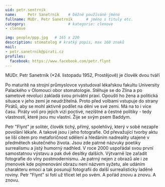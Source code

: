 ```yaml
---
uid: petr.sentrnik
name:     Petr Sanetrník  	# běžně používáné jméno
fullname: MUDr. Petr Sanetrník  	# jméno s tituly etc.
category:                   # kategorie: clenove
- clenove

img: people/ppp.jpg   # 165 x 220
description: stomatolog # kratký popis, max 160 znaků
mail:
- petr.sanetrnik@pirati.cz
profiles:
  facebook: https://www.facebook.com/petr.flynt
---
```


MUDr. Petr Sanetrník (*24. listopadu 1952, Prostějově) je člověk dvou tváří

Po maturitě na strojní průmyslovce vystudoval lékařskou fakultu University Palackého v Olomouci obor stomatologie. Stěhuje se do Zlína a po sametové revoluci zakladá svou privátní praxi.
Opouští ho žena a politická situace v jeho zemi je neudržitelná. Proto před volbami vstupuje do strany Pirátů, aby se mohl aktivně podílet na dění ve své zemi. Má na to i více času. Piráty volí pro jejich vizi poctivé, nezištné a čestné politiky - tedy vlastností, které jsou mu vlastní.
Žije se svým psem Baddym.

Petr "Flynt" je solitér, člověk tichý, přímý, spolehlivý, který v sobě nezapře povolání lékaře. A takové jsou i jeho fotografie. Od převažující tvorby aktu se liší citem pro metaforičnost sdělení a hledáním nadreality utajené v předmětech skutečného života. Jsou zde patrné názvuky poetiky surrealismu a jistý humorný nadhled. V roce 2000 uspořádal svou první samostatnou výstavu a pak dvě desítky dalších. Výtvarně lze zařadit fotografie do vlny postmodernismu. Je patrný nejen z obrazů ale i ze jmenovek kde pojmenování obrazu není názvem syžetu, ale udáním charakteru emocí a tak posunují fotografii do další surrealisticky laděné roviny. Petr "Flynt" si fotí už třicet let po svém. A pořád znovu a znovu. A znovu.

